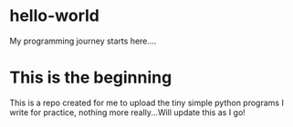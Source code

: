 # hello-world
My programming journey starts here....

# **This is the beginning**
This is a repo created for me to upload the tiny simple python programs I write for practice, nothing more really...Will update this as I go!
